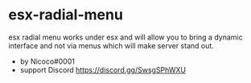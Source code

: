 # esx-radial-menu

esx radial menu works under esx and will allow you to bring a dynamic interface and not via menus which will make server stand out.

* by Nicoco#0001
* support Discord https://discord.gg/SwsgSPhWXU


[
]()

[
]()
